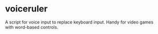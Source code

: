 # voiceruler
A script for voice input to replace keyboard input. Handy for video games with word-based controls.
